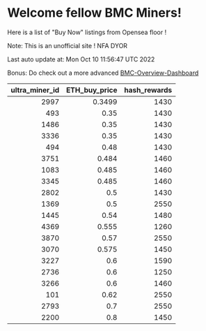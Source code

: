 # Welcome fellow BMC Miners!
Here is a list of "Buy Now" listings from Opensea floor !

Note: This is an unofficial site ! NFA DYOR

Last auto update at: Mon Oct 10 11:56:47 UTC 2022

Bonus: Do check out a more advanced [BMC-Overview-Dashboard](https://dune.com/defifunk/BMC-Overview-Dashboard)


|   ultra_miner_id |   ETH_buy_price |   hash_rewards |
|-----------------:|----------------:|---------------:|
|             2997 |          0.3499 |           1430 |
|              493 |          0.35   |           1430 |
|             1486 |          0.35   |           1430 |
|             3336 |          0.35   |           1430 |
|              494 |          0.48   |           1430 |
|             3751 |          0.484  |           1460 |
|             1083 |          0.485  |           1460 |
|             3345 |          0.485  |           1460 |
|             2802 |          0.5    |           1430 |
|             1369 |          0.5    |           2550 |
|             1445 |          0.54   |           1480 |
|             4369 |          0.555  |           1260 |
|             3870 |          0.57   |           2550 |
|             3070 |          0.575  |           1450 |
|             3227 |          0.6    |           1590 |
|             2736 |          0.6    |           1250 |
|             3266 |          0.6    |           1460 |
|              101 |          0.62   |           2550 |
|             2793 |          0.7    |           2550 |
|             2200 |          0.8    |           1450 |